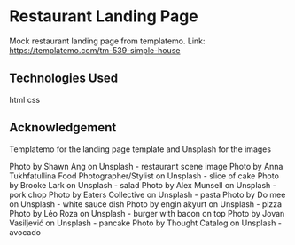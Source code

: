 # Restaurant Landing Page

Mock restaurant landing page from templatemo. 
Link: https://templatemo.com/tm-539-simple-house

## Technologies Used
html
css

## Acknowledgement
Templatemo for the landing page template and Unsplash for the images

Photo by Shawn Ang on Unsplash - restaurant scene image
Photo by Anna Tukhfatullina Food Photographer/Stylist on Unsplash - slice of cake
Photo by Brooke Lark on Unsplash - salad
Photo by Alex Munsell on Unsplash - pork chop
Photo by Eaters Collective on Unsplash - pasta
Photo by Do mee on Unsplash - white sauce dish
Photo by engin akyurt on Unsplash - pizza
Photo by Léo Roza on Unsplash - burger with bacon on top
Photo by Jovan Vasiljević on Unsplash - pancake
Photo by Thought Catalog on Unsplash - avocado

